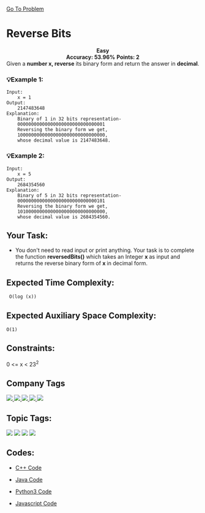  [Go To Problem](https://www.geeksforgeeks.org/problems/reverse-bits3556/1)
# Reverse Bits



<div align="center">
  <strong>Easy</strong>    
</div>
<div align="center">
       <strong>Accuracy: 53.96%</strong>    
      <strong>Points: 2</strong>
</div>
Given a <strong>number x, reverse</strong> its binary form and return the answer in <strong>decimal</strong>.

### 💡Example 1:

``` 
Input:
    x = 1
Output:
    2147483648 
Explanation:
    Binary of 1 in 32 bits representation-
    00000000000000000000000000000001
    Reversing the binary form we get, 
    10000000000000000000000000000000,
    whose decimal value is 2147483648.
```

### 💡Example 2:

``` 
Input:
    x = 5
Output:
    2684354560 
Explanation:
    Binary of 5 in 32 bits representation-
    00000000000000000000000000000101
    Reversing the binary form we get, 
    10100000000000000000000000000000,
    whose decimal value is 2684354560.
```

## Your Task:
  - You don't need to read input or print anything. Your task is to complete the function <strong>reversedBits()</strong> which takes an Integer <strong>x </strong>as input and returns the reverse binary form of <strong>x </strong>in decimal form.

## Expected Time Complexity:
 ``` O(log (x))```
## Expected Auxiliary Space Complexity: 
```O(1)```

## Constraints: 
0  <=  x  <  23<sup>2</sup>
## Company Tags

<p align="center">
<p align="left">

<a href="https://www.geeksforgeeks.org/explore/?company[]=Amazon"><img src="https://img.shields.io/badge/Amazon-10000?style=for-the-badge&logo=Amazon&logoColor=FFFFFF&labelColor=D88913&color=2A79D7"/> </a>
<a href="https://www.geeksforgeeks.org/explore/?company[]=Cisco"><img src="https://img.shields.io/badge/Cisco-10000?style=for-the-badge&logo=Cisco&logoColor=FFFFFF&labelColor=2A79D7&color=453F78"/> </a>
<a href="https://www.geeksforgeeks.org/explore/?company[]=Qualcomm"><img src="https://img.shields.io/badge/Qualcomm-10000?style=for-the-badge&logo=Qualcomm&logoColor=FFFFFF&labelColor=A0153E&color=E72929"/> </a>
<a href="https://www.geeksforgeeks.org/explore/?company[]=HCL"><img src="https://img.shields.io/badge/HCL-10000?style=for-the-badge&logo=HCL&logoColor=FFFFFF&labelColor=1619AB&color=1679AB"/> </a>
<a href="https://www.geeksforgeeks.org/explore/?company[]=Nvidia"><img src="https://img.shields.io/badge/Nvidia-10000?style=for-the-badge&logo=Nvidia&logoColor=54B435&labelColor=F6F6C9&color=BAD1C2"/> </a>

 




## Topic Tags:
<p align="center">
 

  <a href="https://www.geeksforgeeks.org/explore/?category[]=Mathematical"><img src="https://img.shields.io/badge/Mathematical-100000?style=flat&logo=&logoColor=F7F7F7&labelcolor=2A79D7&color=3B2191" /></a>
   <a href="https://www.geeksforgeeks.org/explore/?category[]=Bit%20Magic"><img src="https://img.shields.io/badge/Bit Magic-258FFA?style=flat&logo=&logoColor=FFFF&labelColor=43822C&color=43822C" /></a>
   <a href="https://www.geeksforgeeks.org/explore/?category[]=Algorithms"><img src="https://img.shields.io/badge/Algorithms-100000?style=flat&logo=&logoColor=F7F7F7&labelcolor=2A79D7&color=2A79D7" /></a>
   <a href="https://www.geeksforgeeks.org/explore/?category[]=Data%20Structures"><img src="https://img.shields.io/badge/Data Structures-100000?style=flat&logo=&logoColor=F7F7F7&labelcolor=DC6B19&color=DC6B19" /></a>



## Codes:

 - [C++ Code](https://github.com/HackResist/GeeksForGeeks-POTD/blob/main/13-04-2024/Reverse%20Bits.cpp) 
 
 - [Java Code](https://github.com/HackResist/GeeksForGeeks-POTD/blob/main/13-04-2024/Reverse%20Bits.java)

 - [Python3 Code](https://github.com/HackResist/GeeksForGeeks-POTD/blob/main/13-04-2024/Reverse%20Bits.py)
 <!-- - [C# Code](https://github.com/HackResist/GeeksForGeeks-POTD/blob/main/12-04-2024/Sum%20of%20Products.cs)-->

 - [Javascript Code](https://github.com/HackResist/GeeksForGeeks-POTD/blob/main/13-04-2024/Reverse%20Bits.js)



 
